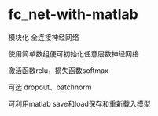 # fc_net-with-matlab

模块化 全连接神经网络

使用简单数组便可初始化任意层数神经网络

激活函数relu，损失函数softmax

可选 dropout、batchnorm

可利用matlab save和load保存和重新载入模型
